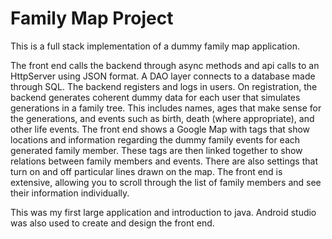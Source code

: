 # Family Map Project
This is a full stack implementation of a dummy family map application. 

The front end calls the backend through async methods and api calls to an HttpServer using JSON format. A DAO layer connects to a database made through SQL. The backend registers and logs in users. On registration, the backend generates coherent dummy data for each user that simulates generations in a family tree. This includes names, ages that make sense for the generations, and events such as birth, death (where appropriate), and other life events. The front end shows a Google Map with tags that show locations and information regarding the dummy family events for each generated family member. These tags are then linked together to show relations between family members and events. There are also settings that turn on and off particular lines drawn on the map. The front end is extensive, allowing you to scroll through the list of family members and see their information individually. 

This was my first large application and introduction to java. Android studio was also used to create and design the front end. 
